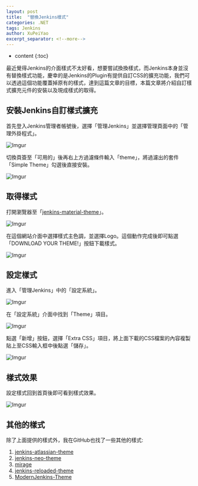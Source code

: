 ```yaml
---
layout: post
title:  "替換Jenkins樣式"
categories: .NET
tags: Jenkins
author: XuPeiYao
excerpt_separator: <!--more-->
---
```


- content
{:toc}

最近覺得Jenkins的介面樣式不太好看，想要嘗試換換樣式，而Jenkins本身並沒有替換樣式功能，慶幸的是Jenkins的Plugin有提供自訂CSS的擴充功能，我們可以透過這個功能覆蓋掉原有的樣式，達到這篇文章的目標，本篇文章將介紹自訂樣式擴充元件的安裝以及現成樣式的取得。

<!--more-->

## 安裝Jenkins自訂樣式擴充

首先登入Jenkins管理者帳號後，選擇「管理Jenkins」並選擇管理頁面中的「管理外掛程式」。

![Imgur](https://i.imgur.com/MmpoTJb.png)

切換頁簽至「可用的」後再右上方過濾條件輸入「theme」，將過濾出的套件「Simple Theme」勾選後直接安裝。

![Imgur](https://i.imgur.com/vrZd2Tc.png)

## 取得樣式

打開瀏覽器至「[jenkins-material-theme](http://afonsof.com/jenkins-material-theme/)」。

![Imgur](https://i.imgur.com/JPHeVmQ.png)

在這個網站介面中選擇樣式主色調，並選擇Logo。這個動作完成後即可點選「DOWNLOAD YOUR THEME!」按鈕下載樣式。

![Imgur](https://i.imgur.com/O5ttGOW.png)

## 設定樣式

進入「管理Jenkins」中的「設定系統」。

![Imgur](https://i.imgur.com/niaHiCn.png)

在「設定系統」介面中找到「Theme」項目。

![Imgur](https://i.imgur.com/eRMUNKO.png)

點選「新增」按鈕，選擇「Extra CSS」項目，將上面下載的CSS檔案的內容複製貼上至CSS輸入框中後點選「儲存」。

![Imgur](https://i.imgur.com/R1Dp5fs.png)

## 樣式效果

設定樣式回到首頁後即可看到樣式效果。

![Imgur](https://i.imgur.com/Emx63CO.png)

## 其他的樣式

除了上面提供的樣式外，我在GitHub也找了一些其他的樣式:

1. [jenkins-atlassian-theme](https://github.com/djonsson/jenkins-atlassian-theme)
2. [jenkins-neo-theme](https://github.com/jenkins-contrib-themes/jenkins-neo-theme)
3. [mirage](https://github.com/crocofdev/mirage)
4. [jenkins-reloaded-theme](https://github.com/artberri/jenkins-reloaded-theme)
5. [ModernJenkins-Theme](https://github.com/mikepenz/ModernJenkins-Theme)